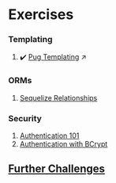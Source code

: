 # Exercises

### Templating

1. :heavy_check_mark: [Pug Templating](https://github.com/kenziebottoms/nss-back-02-pug) :arrow_upper_right:

### ORMs

1. [Sequelize Relationships](06-sequelize-relationships.md)

### Security

1. [Authentication 101](09-authentication-101.md)
1. [Authentication with BCrypt](10-auth-with-bcrypt.md)

## [Further Challenges](challenges)